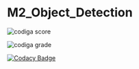 # M2_Object_Detection

![codiga score](https://api.codiga.io/project/32917/score/svg)

![codiga grade](https://api.codiga.io/project/32917/status/svg)

[![Codacy Badge](https://app.codacy.com/project/badge/Grade/acd083aa09684f768139ba0b359b0b9f)](https://www.codacy.com/gh/yandrapusomasekhar/M2_Object_Detection/dashboard?utm_source=github.com&amp;utm_medium=referral&amp;utm_content=yandrapusomasekhar/M2_Object_Detection&amp;utm_campaign=Badge_Grade)

